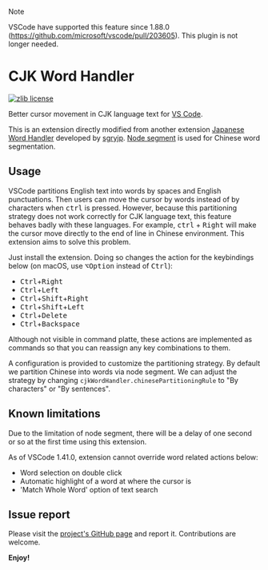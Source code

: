 > [!NOTE]
> VSCode have supported this feature since 1.88.0 (https://github.com/microsoft/vscode/pull/203605). This plugin is not longer needed.

# CJK Word Handler

[![zlib license](https://img.shields.io/badge/license-zlib-lightgray.svg?longCache=true&style=popout)](https://github.com/sgryjp/japanese-word-handler/blob/master/LICENSE)

Better cursor movement in CJK language text for [VS Code](https://code.visualstudio.com). 

This is an extension directly modified from another extension [Japanese Word Handler](https://marketplace.visualstudio.com/items?itemName=sgryjp.japanese-word-handler) developed by [sgryjp](https://github.com/sgryjp). [Node segment](https://github.com/leizongmin/node-segment) is used for Chinese word segmentation. 

## Usage

VSCode partitions English text into words by spaces and English punctuations. Then users can move the cursor by words instead of by characters when <kbd>ctrl</kbd> is pressed. However, because this partitioning strategy does not work correctly for CJK language text, this feature behaves badly with these languages. For example, <kbd>ctrl</kbd> + <kbd>Right</kbd> will make the cursor move directly to the end of line in Chinese environment. This extension aims to solve this problem. 

Just install the extension. Doing so changes the action for the keybindings
below (on macOS, use <kbd>⌥Option</kbd> instead of <kbd>Ctrl</kbd>):

* <kbd>Ctrl</kbd>+<kbd>Right</kbd>
* <kbd>Ctrl</kbd>+<kbd>Left</kbd>
* <kbd>Ctrl</kbd>+<kbd>Shift</kbd>+<kbd>Right</kbd>
* <kbd>Ctrl</kbd>+<kbd>Shift</kbd>+<kbd>Left</kbd>
* <kbd>Ctrl</kbd>+<kbd>Delete</kbd>
* <kbd>Ctrl</kbd>+<kbd>Backspace</kbd>

Although not visible in command platte, these actions are implemented as commands so that you can reassign any key combinations to them. 

A configuration is provided to customize the partitioning strategy. By default we partition Chinese into words via node segment. We can adjust the strategy by changing `cjkWordHandler.chinesePartitioningRule` to "By characters" or "By sentences". 

## Known limitations

Due to the limitation of node segment, there will be a delay of one second or so at the first time using this extension. 

As of VSCode 1.41.0, extension cannot override word related actions below:

* Word selection on double click
* Automatic highlight of a word at where the cursor is
* 'Match Whole Word' option of text search

## Issue report

Please visit the [project's GitHub page](https://github.com/SharzyL/cjk-word-handler) and report it. Contributions are welcome. 

**Enjoy!**
